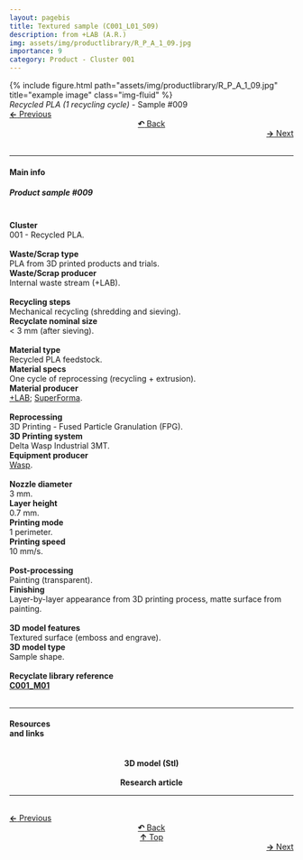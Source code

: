 ```yaml
---
layout: pagebis
title: Textured sample (C001_L01_S09)
description: from +LAB (A.R.)
img: assets/img/productlibrary/R_P_A_1_09.jpg
importance: 9
category: Product - Cluster 001
---
```

<div class="row">
    <div class="col-sm mt-3 mt-md-0">
        {% include figure.html path="assets/img/productlibrary/R_P_A_1_09.jpg" title="example image" class="img-fluid" %}
    </div>
</div>
<div class="caption">
    <i>Recycled PLA (1 recycling cycle)</i> - Sample #009
</div>

<div class="row justify-content-sm-center">
    <div class="col-sm-4 mt-3 mt-md-0" style="text-align:left">
  <a href="/projects/ProLi_C001_L01_S08/" target="_self"><b>←</b> Previous</a>
    </div>
    <div class="col-sm-4 mt-3 mt-md-0" style="text-align:center">
  <a href="/productlibrary/" target="_self"><b>↶</b> Back</a>
    </div>
    <div class="col-sm-4 mt-3 mt-md-0" style="text-align:right">
        <td align="right"><a href="/projects/ProLi_C001_L01_S10/" target="_self"><b>→</b> Next</a></td>
    </div>
</div>
<br>

<hr>
<h4><b>Main info</b></h4>
<h5>Product sample #009</h5>

<br>

<div class="row justify-content-sm-left">
    <div class="col-sm-3 mt-3 mt-md-0" style="text-align:left">
        <b>Cluster</b>
    </div>
    <div class="col-sm-9 mt-3 mt-md-0" style="text-align:left">
        001 - Recycled PLA.
    </div>
</div>
<br>

<div class="row justify-content-sm-left">
    <div class="col-sm-3 mt-3 mt-md-0" style="text-align:left">
        <b>Waste/Scrap type</b>
    </div>
    <div class="col-sm-9 mt-3 mt-md-0" style="text-align:left">
        PLA from 3D printed products and trials.
    </div>
</div>
<div class="row justify-content-sm-left">
    <div class="col-sm-3 mt-3 mt-md-0" style="text-align:left">
        <b>Waste/Scrap producer</b>
    </div>
    <div class="col-sm-9 mt-3 mt-md-0" style="text-align:left">
        Internal waste stream (+LAB).
    </div>
</div>
<br>

<div class="row justify-content-sm-left">
    <div class="col-sm-3 mt-3 mt-md-0" style="text-align:left">
        <b>Recycling steps</b>
    </div>
    <div class="col-sm-9 mt-3 mt-md-0" style="text-align:left">
        Mechanical recycling (shredding and sieving).
    </div>
</div>
<div class="row justify-content-sm-left">
    <div class="col-sm-3 mt-3 mt-md-0" style="text-align:left">
        <b>Recyclate nominal size</b>
    </div>
    <div class="col-sm-9 mt-3 mt-md-0" style="text-align:left">
        < 3 mm (after sieving).
    </div>
</div>
<br>

<div class="row justify-content-sm-left">
    <div class="col-sm-3 mt-3 mt-md-0" style="text-align:left">
        <b>Material type</b>
    </div>
    <div class="col-sm-9 mt-3 mt-md-0" style="text-align:left">
        Recycled PLA feedstock.
    </div>
</div>
<div class="row justify-content-sm-left">
    <div class="col-sm-3 mt-3 mt-md-0" style="text-align:left">
        <b>Material specs</b>
    </div>
    <div class="col-sm-9 mt-3 mt-md-0" style="text-align:left">
        One cycle of reprocessing (recycling + extrusion).
    </div>
</div>
<div class="row justify-content-sm-left">
    <div class="col-sm-3 mt-3 mt-md-0" style="text-align:left">
        <b>Material producer</b>
    </div>
    <div class="col-sm-9 mt-3 mt-md-0" style="text-align:left">
        <a href="https://piulab.it">+LAB</a>; <a href="https://superforma.xyz/">SuperForma</a>.
    </div>
</div>
<br>

<div class="row justify-content-sm-left">
    <div class="col-sm-3 mt-3 mt-md-0" style="text-align:left">
        <b>Reprocessing</b>
    </div>
    <div class="col-sm-9 mt-3 mt-md-0" style="text-align:left">
        3D Printing - Fused Particle Granulation (FPG).
    </div>
</div>
<div class="row justify-content-sm-left">
    <div class="col-sm-3 mt-3 mt-md-0" style="text-align:left">
        <b>3D Printing system</b>
    </div>
    <div class="col-sm-9 mt-3 mt-md-0" style="text-align:left">
        Delta Wasp Industrial 3MT.
    </div>
</div>
<div class="row justify-content-sm-left">
    <div class="col-sm-3 mt-3 mt-md-0" style="text-align:left">
        <b>Equipment producer</b>
    </div>
    <div class="col-sm-9 mt-3 mt-md-0" style="text-align:left">
        <a href="https://www.3dwasp.com/">Wasp</a>.
    </div>
</div>
<br>

<div class="row justify-content-sm-left">
    <div class="col-sm-3 mt-3 mt-md-0" style="text-align:left">
        <b>Nozzle diameter</b>
    </div>
    <div class="col-sm-9 mt-3 mt-md-0" style="text-align:left">
        3 mm.
    </div>
</div>
<div class="row justify-content-sm-left">
    <div class="col-sm-3 mt-3 mt-md-0" style="text-align:left">
        <b>Layer height</b>
    </div>
    <div class="col-sm-9 mt-3 mt-md-0" style="text-align:left">
        0.7 mm.
    </div>
</div>
<div class="row justify-content-sm-left">
    <div class="col-sm-3 mt-3 mt-md-0" style="text-align:left">
        <b>Printing mode</b>
    </div>
    <div class="col-sm-9 mt-3 mt-md-0" style="text-align:left">
        1 perimeter.
    </div>
</div>
<div class="row justify-content-sm-left">
    <div class="col-sm-3 mt-3 mt-md-0" style="text-align:left">
        <b>Printing speed</b>
    </div>
    <div class="col-sm-9 mt-3 mt-md-0" style="text-align:left">
        10 mm/s.
    </div>
</div>
<br>

<div class="row justify-content-sm-left">
    <div class="col-sm-3 mt-3 mt-md-0" style="text-align:left">
        <b>Post-processing</b>
    </div>
    <div class="col-sm-9 mt-3 mt-md-0" style="text-align:left">
        Painting (transparent).
    </div>
</div>
<div class="row justify-content-sm-left">
    <div class="col-sm-3 mt-3 mt-md-0" style="text-align:left">
        <b>Finishing</b>
    </div>
    <div class="col-sm-9 mt-3 mt-md-0" style="text-align:left">
        Layer-by-layer appearance from 3D printing process, matte surface from painting.
    </div>
</div>
<br>

<div class="row justify-content-sm-left">
    <div class="col-sm-3 mt-3 mt-md-0" style="text-align:left">
        <b>3D model features</b>
    </div>
    <div class="col-sm-9 mt-3 mt-md-0" style="text-align:left">
        Textured surface (emboss and engrave).
    </div>
</div>
<div class="row justify-content-sm-left">
    <div class="col-sm-3 mt-3 mt-md-0" style="text-align:left">
        <b>3D model type</b>
    </div>
    <div class="col-sm-9 mt-3 mt-md-0" style="text-align:left">
        Sample shape.
    </div>
</div>
<br>

<div class="row justify-content-sm-left">
    <div class="col-sm-3 mt-3 mt-md-0" style="text-align:left">
        <b>Recyclate library reference</b>
    </div>
    <div class="col-sm-9 mt-3 mt-md-0" style="text-align:left">
        <a href="/projects/RecLi_C001_M01/" target="_blank" title="Recyclate sample"><i class='fas fa-vial' style='font-size:1rem'></i> <b>C001_M01</b></a>
    </div>
</div>
<br>

<hr>

<div class="row justify-content-sm-left">
    <div class="col-sm-3 mt-3 mt-md-0" style="text-align:left">
        <h4><b>Resources <br>and links</b></h4>
    </div>
    <div class="col-sm-2 mt-3 mt-md-0" style="text-align:center">
        <a href="https://osf.io/rwafy/files/osfstorage/65158ffab0a33e03a65922ff" title="3D model (Stl)">
            <i class='fa fa-cube' style='font-size:3rem'></i>
        </a>
        <br><b>3D model (Stl)</b>
    </div>
    <div class="col-sm-3 mt-3 mt-md-0" style="text-align:center">
        <a href="https://www.sciencedirect.com/science/article/pii/S2589234723003238" title="Research article">
            <i class='fas fa-clipboard-check' style='font-size:3rem'></i>
        </a>
        <br><b>Research article</b>
    </div>
</div>

<hr>

<br>
<div class="row justify-content-sm-center">
    <div class="col-sm-3 mt-3 mt-md-0" style="text-align:left">
  <a href="/projects/ProLi_C001_L01_S08/" target="_self"><b>←</b> Previous</a>
    </div>
    <div class="col-sm-3 mt-3 mt-md-0" style="text-align:center">
  <a href="/productlibrary/" target="_self"><b>↶</b> Back</a>
    </div>
    <div class="col-sm-3 mt-3 mt-md-0" style="text-align:center">
  <a href="#" target="_self"><b>↑</b> Top</a>
    </div>
    <div class="col-sm-3 mt-3 mt-md-0" style="text-align:right">
        <td align="right"><a href="/projects/ProLi_C001_L01_S10/" target="_self"><b>→</b> Next</a></td>
    </div>
</div>
